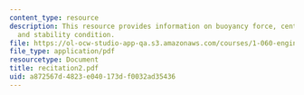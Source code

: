 ```yaml
---
content_type: resource
description: This resource provides information on buoyancy force, centre of buoyancy,
  and stability condition.
file: https://ol-ocw-studio-app-qa.s3.amazonaws.com/courses/1-060-engineering-mechanics-ii-spring-2006/a872567d4823e040173df0032ad35436_recitation2.pdf
file_type: application/pdf
resourcetype: Document
title: recitation2.pdf
uid: a872567d-4823-e040-173d-f0032ad35436
---
```

